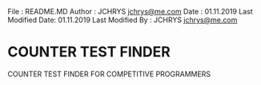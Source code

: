  File              : README.MD
 Author            : JCHRYS <jchrys@me.com>
 Date              : 01.11.2019
 Last Modified Date: 01.11.2019
 Last Modified By  : JCHRYS <jchrys@me.com>

# COUNTER TEST FINDER
COUNTER TEST FINDER FOR COMPETITIVE PROGRAMMERS
